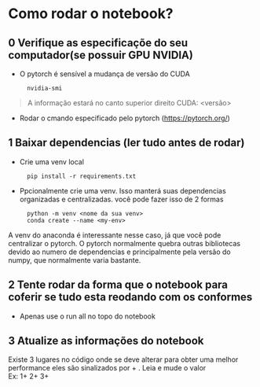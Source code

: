 # Como rodar o notebook?

## 0 Verifique as especificaçõe do seu computador(se possuir GPU NVIDIA)
- O pytorch é sensível a mudança de versão do CUDA

        nvidia-smi
> A informação estará no canto superior direito CUDA: <versão>

- Rodar o cmando especificado pelo pytorch (https://pytorch.org/)


## 1 Baixar dependencias (ler tudo antes de rodar)
- Crie uma venv local

        pip install -r requirements.txt
- Ppcionalmente crie uma venv. Isso manterá suas dependencias organizadas e centralizadas. você pode fazer isso de 2 formas
        
        python -m venv <nome da sua venv>
        conda create --name <my-env> 

A venv do anaconda é interessante nesse caso, já que você pode centralizar o pytorch. O pytorch normalmente quebra outras bibliotecas devido ao numero de dependencias e principalmente pela versão do numpy, que normalmente varia bastante.

## 2 Tente rodar da forma que o notebook para coferir se tudo esta reodando com os conformes
- Apenas use o run all no topo do notebook

## 3 Atualize as informações do notebook
Existe 3 lugares no código onde se deve alterar para obter uma melhor performance eles são sinalizados por <numero>+ . Leia e mude o valor<br>
Ex: 1+ 2+ 3+ 
